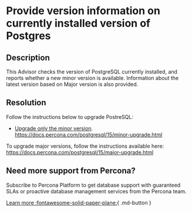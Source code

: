 # Provide version information on currently installed version of Postgres

## Description

This Advisor checks the version of PostgreSQL currently installed, and reports whether a new minor version is available. Information about the latest version based on Major version is also provided.


## Resolution
Follow the instructions below to upgrade PostreSQL:


- [Upgrade only the minor version](https://docs.percona.com/postgresql/15/minor-upgrade.html).
https://docs.percona.com/postgresql/15/minor-upgrade.html

To upgrade major versions, follow the instructions available here:
https://docs.percona.com/postgresql/15/major-upgrade.html



## Need more support from Percona?

Subscribe to Percona Platform to get database support with guaranteed SLAs or proactive database management services from the Percona team.

[Learn more :fontawesome-solid-paper-plane:](https://per.co.na/subscribe){ .md-button }
